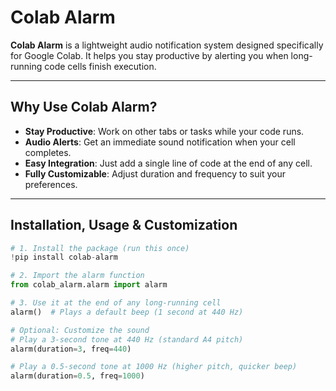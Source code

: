 # Colab Alarm

**Colab Alarm** is a lightweight audio notification system designed specifically for Google Colab. It helps you stay productive by alerting you when long-running code cells finish execution.

---

## Why Use Colab Alarm?

- **Stay Productive**: Work on other tabs or tasks while your code runs.
- **Audio Alerts**: Get an immediate sound notification when your cell completes.
- **Easy Integration**: Just add a single line of code at the end of any cell.
- **Fully Customizable**: Adjust duration and frequency to suit your preferences.

---

## Installation, Usage & Customization

```python
# 1. Install the package (run this once)
!pip install colab-alarm

# 2. Import the alarm function
from colab_alarm.alarm import alarm

# 3. Use it at the end of any long-running cell
alarm()  # Plays a default beep (1 second at 440 Hz)

# Optional: Customize the sound
# Play a 3-second tone at 440 Hz (standard A4 pitch)
alarm(duration=3, freq=440)

# Play a 0.5-second tone at 1000 Hz (higher pitch, quicker beep)
alarm(duration=0.5, freq=1000)
